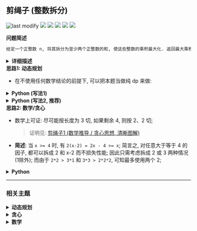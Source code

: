 ## 剪绳子 (整数拆分)
<!--START_SECTION:badge-->
![last modify](https://img.shields.io/static/v1?label=last%20modify&message=2025-09-20%2000%3A17%3A56&label_color=gray&color=thistle&style=flat-square)
[![](https://img.shields.io/static/v1?label=&message=%E4%B8%AD%E7%AD%89&label_color=gray&color=yellow&style=flat-square)](../../../README.md#中等)
[![](https://img.shields.io/static/v1?label=&message=%E5%89%91%E6%8C%87Offer&label_color=gray&color=green&style=flat-square)](../../../README.md#剑指offer)
[![](https://img.shields.io/static/v1?label=&message=%E5%8A%A8%E6%80%81%E8%A7%84%E5%88%92&label_color=gray&color=blue&style=flat-square)](../../../README.md#动态规划)
[![](https://img.shields.io/static/v1?label=&message=%E8%B4%AA%E5%BF%83&label_color=gray&color=blue&style=flat-square)](../../../README.md#贪心)
[![](https://img.shields.io/static/v1?label=&message=%E6%95%B0%E5%AD%A6&label_color=gray&color=blue&style=flat-square)](../../../README.md#数学)
<!--END_SECTION:badge-->
<!--info
tags: [动态规划, 贪心, 数学]
source: 剑指Offer
level: 中等
number: '1401'
name: 剪绳子 (整数拆分)
companies: []
-->

<summary><b>问题简述</b></summary>

```txt
给定一个正整数 n, 将其拆分为至少两个正整数的和, 使这些整数的乘积最大化. 返回最大乘积.
```

<details><summary><b>详细描述</b></summary>

```txt
给你一根长度为 n 的绳子, 请把绳子剪成整数长度的 m 段 (m、n都是整数, n>1并且m>1), 每段绳子的长度记为 k[0],k[1]...k[m-1] . 请问 k[0]*k[1]*...*k[m-1] 可能的最大乘积是多少? 例如, 当绳子的长度是8时, 我们把它剪成长度分别为2、3、3的三段, 此时得到的最大乘积是18.

示例 1:
    输入: 2
    输出: 1
    解释: 2 = 1 + 1, 1 × 1 = 1
示例 2:
    输入: 10
    输出: 36
    解释: 10 = 3 + 3 + 4, 3 × 3 × 4 = 36
提示:
    2 <= n <= 58

来源: 力扣 (LeetCode)
链接: https://leetcode-cn.com/problems/jian-sheng-zi-lcof
著作权归领扣网络所有. 商业转载请联系官方授权, 非商业转载请注明出处.
```

</details>

<summary><b>思路1: 动态规划</b></summary>

<!-- <div align="center"><img src="../../../_assets/xxx.png" height="300" /></div> -->

- 在不使用任何数学结论的前提下, 可以把本题当做纯 dp 来做:

<details><summary><b>Python (写法1) </b></summary>

> LeetCode 官方题解中的写法: [整数拆分](https://leetcode-cn.com/problems/integer-break/solution/zheng-shu-chai-fen-by-leetcode-solution/)

```python
class Solution:
    def integerBreak(self, n: int) -> int:
        dp = [1] * (n + 1)

        for i in range(2, n + 1):
            for j in range(1, i):
                # 状态定义: dp[i] 表示长度为 i 并拆分成至少两个正整数后的最大乘积 (i>=1)
                #   j * (i - j)   表示将 i 拆分成 j 和 i-j, 且 i-j 不再拆分
                #   j * dp[i - j] 表示将 i 拆分成 j 和 i-j, 且 i-j 会继续拆分, dp[i-j] 即为继续拆分的最优结果 (最优子结构)
                dp[i] = max(dp[i], max(j * (i - j), j * dp[i - j]))

        return dp[n]
```

</details>

<details><summary><b>Python (写法2, 推荐) </b></summary>

> 《剑指Offer》中的写法

```python
class Solution:
    def cuttingRope(self, n: int) -> int:
        # 对于 n = 2、3 的情况, 直接硬编码
        if n == 2:
            return 1
        if n == 3:
            return 2

        # 状态定义: dp[i] 表示长度为 i 并拆分成至少两个正整数后的最大乘积 (i>3)
        #   当 i <= 3 时, 不满足该定义, 此时不拆效率最高
        #   初始状态 (dp[0] 仅用于占位)
        dp = [0,1,2,3] + [0] * (n - 3)

        for i in range(4, n + 1):
            for j in range(2, i):
                dp[i] = max(dp[i], dp[i-j] * dp[j])

        return dp[n]
```

</details>


<summary><b>思路2: 数学/贪心</b></summary>

- 数学上可证: 尽可能按长度为 3 切, 如果剩余 4, 则按 2、2 切;
  > 证明见: [剪绳子1 (数学推导 / 贪心思想, 清晰图解) ](https://leetcode-cn.com/problems/jian-sheng-zi-lcof/solution/mian-shi-ti-14-i-jian-sheng-zi-tan-xin-si-xiang-by/)

- **简述**: 当 `x >= 4` 时, 有 `2(x-2) = 2x - 4 >= x`; 简言之, 对任意大于等于 4 的因子, 都可以拆成 2 和 x-2 而不损失性能; 因此只需考虑拆成 2 或 3 两种情况 (1除外); 而由于 `2*2 > 3*1` 和 `3*3 > 2*2*2`, 可知最多使用两个 2;

<details><summary><b>Python</b></summary>

```python
class Solution:
    def cuttingRope(self, n: int) -> int:
        import math
        if n <= 3:
            return n - 1

        a, b = n // 3, n % 3
        if b == 1:
            return int(math.pow(3, a - 1) * 4)
        elif b == 2:
            return int(math.pow(3, a) * 2)
        else:
            return int(math.pow(3, a))
```

</details>

<!--START_SECTION:relate-->
---

### 相关主题

<details><summary><b>动态规划</b></summary>

> [[中等, LeetCode] 一和零](../../2022/06/LeetCode_0474_中等_一和零.md)  
> [[中等, LeetCode] 三角形最小路径和](../../2022/06/LeetCode_0120_中等_三角形最小路径和.md)  
> [[中等, LeetCode] 不同的二叉搜索树](../../2022/03/LeetCode_0096_中等_不同的二叉搜索树.md)  
> [[中等, LeetCode] 乘积最大子数组](../../2022/06/LeetCode_0152_中等_乘积最大子数组.md)  
> [[中等, LeetCode] 买卖股票的最佳时机II 🔥](../../2022/06/LeetCode_0122_中等_买卖股票的最佳时机II.md)  
> [[中等, LeetCode] 完全平方数](../../2022/02/LeetCode_0279_中等_完全平方数.md)  
> [[中等, LeetCode] 打家劫舍](../../2022/06/LeetCode_0198_中等_打家劫舍.md)  
> [[中等, LeetCode] 打家劫舍II](../../2022/06/LeetCode_0213_中等_打家劫舍II.md)  
> [[中等, LeetCode] 整数拆分](../12/LeetCode_0343_中等_整数拆分.md)  
> [[中等, LeetCode] 最小路径和](../../2022/01/LeetCode_0064_中等_最小路径和.md)  
> [[中等, LeetCode] 最长回文子串 🔥](../10/LeetCode_0005_中等_最长回文子串.md)  
> [[中等, LeetCode] 最长递增子序列 🔥](../../2022/06/LeetCode_0300_中等_最长递增子序列.md)  
> [[中等, LeetCode] 解码方法](../../2022/02/LeetCode_0091_中等_解码方法.md)  
> [[中等, LeetCode] 零钱兑换](../../2022/06/LeetCode_0322_中等_零钱兑换.md)  
> [[中等, LeetCode] 零钱兑换II](../../2022/06/LeetCode_0518_中等_零钱兑换II.md)  
> [[中等, 剑指Offer] n个骰子的点数](../../2022/01/剑指Offer_6000_中等_n个骰子的点数.md)  
> [[中等, 剑指Offer] 丑数 🔥](../12/剑指Offer_4900_中等_丑数.md)  
> [[中等, 剑指Offer] 圆圈中最后剩下的数字 (约瑟夫环问题) 🔥](../../2022/01/剑指Offer_6200_中等_圆圈中最后剩下的数字(约瑟夫环问题).md)  
> [[中等, 剑指Offer] 斐波那契数列-3 (把数字翻译成字符串)](../12/剑指Offer_4600_中等_斐波那契数列-3(把数字翻译成字符串).md)  
> [[中等, 剑指Offer] 最长不含重复字符的子字符串](../12/剑指Offer_4800_中等_最长不含重复字符的子字符串.md)  
> [[中等, 剑指Offer] 礼物的最大价值](../12/剑指Offer_4700_中等_礼物的最大价值.md)  
> [[中等, 牛客] 01背包 🔥](../../2022/05/牛客_0145_中等_01背包.md)  
> [[中等, 牛客] 丑数](../../2022/03/牛客_0079_中等_丑数.md)  
> [[中等, 牛客] 丢棋子问题 (鹰蛋问题) 🔥](../../2022/04/牛客_0087_中等_丢棋子问题(鹰蛋问题).md)  
> [[中等, 牛客] 把数字翻译成字符串](../../2022/05/牛客_0116_中等_把数字翻译成字符串.md)  
> [[中等, 牛客] 最大正方形](../../2022/04/牛客_0108_中等_最大正方形.md)  
> [[中等, 牛客] 最长公共子串](../../2022/05/牛客_0127_中等_最长公共子串.md)  
> [[中等, 牛客] 最长公共子序列(二) 🔥](../../2022/04/牛客_0092_中等_最长公共子序列(二).md)  
> [[中等, 牛客] 最长回文子串](../../2022/01/牛客_0017_中等_最长回文子串.md)  
> [[中等, 牛客] 矩阵的最小路径和](../../2022/03/牛客_0059_中等_矩阵的最小路径和.md)  
> [[中等, 牛客] 连续子数组的最大乘积](../../2022/04/牛客_0083_中等_连续子数组的最大乘积.md)  
  > 
> [[困难, LeetCode] 买卖股票的最佳时机III](../../2022/06/LeetCode_0123_困难_买卖股票的最佳时机III.md)  
> [[困难, LeetCode] 最长有效括号 🔥](../../2022/10/LeetCode_0032_困难_最长有效括号.md)  
> [[困难, LeetCode] 正则表达式匹配 🔥](../../2022/01/LeetCode_0010_困难_正则表达式匹配.md)  
> [[困难, LeetCode] 编辑距离 🔥](../../2022/06/LeetCode_0072_困难_编辑距离.md)  
> [[困难, 剑指Offer] 正则表达式匹配](剑指Offer_1900_困难_正则表达式匹配.md)  
> [[困难, 牛客] 最长上升子序列(三)](../../2022/04/牛客_0091_困难_最长上升子序列(三).md)  
> [[困难, 牛客] 正则表达式匹配](../../2022/05/牛客_0122_困难_正则表达式匹配.md)  
> [[困难, 牛客] 编辑距离(二)](../../2022/02/牛客_0035_困难_编辑距离(二).md)  
> [[困难, 牛客] 通配符匹配](../../2022/03/牛客_0044_困难_通配符匹配.md)  
  > 
> [[简单, LeetCode] 买卖股票的最佳时机](../../2022/06/LeetCode_0121_简单_买卖股票的最佳时机.md)  
> [[简单, LeetCode] 最大子数组和](../../2022/01/LeetCode_0053_简单_最大子数组和.md)  
> [[简单, LeetCode] 爬楼梯](../../2022/01/LeetCode_0070_简单_爬楼梯.md)  
> [[简单, 剑指Offer] 斐波那契数列](剑指Offer_1001_简单_斐波那契数列.md)  
> [[简单, 剑指Offer] 跳台阶](剑指Offer_1002_简单_跳台阶.md)  
> [[简单, 剑指Offer] 连续子数组的最大和](../12/剑指Offer_4200_简单_连续子数组的最大和.md)  
> [[简单, 华为机试] 放苹果](../../2022/05/华为机试_061_简单_放苹果.md)  
> [[简单, 牛客] 兑换零钱(一)](../../2022/05/牛客_0126_简单_兑换零钱(一).md)  
> [[简单, 牛客] 斐波那契数列](../../2022/03/牛客_0065_简单_斐波那契数列.md)  
> [[简单, 牛客] 求路径](../../2022/02/牛客_0034_简单_求路径.md)  
> [[简单, 牛客] 跳台阶](../../2022/03/牛客_0068_简单_跳台阶.md)  
> [[简单, 牛客] 连续子数组的最大和](../../2022/01/牛客_0019_简单_连续子数组的最大和.md)  
  > 

</details>
<details><summary><b>贪心</b></summary>

> [[中等, LeetCode] 买卖股票的最佳时机II 🔥](../../2022/06/LeetCode_0122_中等_买卖股票的最佳时机II.md)  
> [[中等, LeetCode] 最长递增子序列 🔥](../../2022/06/LeetCode_0300_中等_最长递增子序列.md)  
> [[中等, LeetCode] 盛最多水的容器 🔥](../10/LeetCode_0011_中等_盛最多水的容器.md)  
> [[中等, 牛客] 分糖果问题](../../2022/05/牛客_0130_中等_分糖果问题.md)  
  > 

</details>
<details><summary><b>数学</b></summary>

> [[中等, Collection] 划分2N个点](../../2022/01/Collection_20220126_中等_划分2N个点.md)  
> [[中等, LeetCode] 整数拆分](../12/LeetCode_0343_中等_整数拆分.md)  
> [[中等, 剑指Offer] 剪绳子](剑指Offer_1402_中等_剪绳子.md)  
> [[中等, 牛客] 阶乘末尾0的数量](../../2022/05/牛客_0129_中等_阶乘末尾0的数量.md)  
  > 
> [[简单, LeetCode] 排列硬币](../10/LeetCode_0441_简单_排列硬币.md)  
> [[简单, 牛客] 三个数的最大乘积](../../2022/04/牛客_0106_简单_三个数的最大乘积.md)  
> [[简单, 牛客] 回文数字](../../2022/03/牛客_0056_简单_回文数字.md)  
> [[简单, 牛客] 进制转换](../../2022/04/牛客_0112_简单_进制转换.md)  
  > 

</details>
<!--END_SECTION:relate-->
